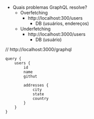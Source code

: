- Quais problemas GraphQL resolve?
    - Overfetching
        - http://localhost:300/users
            - DB (usuários, endereços)
    - Underfetching
        - http://localhost:3000/users
            - DB (usuário)

// http://localhost:3000/graphql

```gql
query {
    users {
        id
        name
        githut

        addresses {
            city
            state
            country
        }
    }
}
```